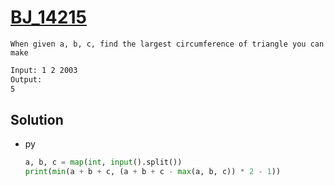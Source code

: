 # [BJ_14215](https://acmicpc.net/problem/14215)

```en
When given a, b, c, find the largest circumference of triangle you can make
```

```txt
Input: 1 2 2003
Output:
5
```

## Solution

* py

  ```py
  a, b, c = map(int, input().split())
  print(min(a + b + c, (a + b + c - max(a, b, c)) * 2 - 1))
  ```
